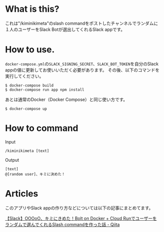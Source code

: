 # What is this?
これは"/kiminikimeta"のslash commandをポストしたチャンネルでランダムに１人のユーザーをSlack Botが選出してくれるSlack appです。

# How to use.
`docker-compose.yml`の`SLACK_SIGNING_SECRET`、`SLACK_BOT_TOKEN`を自分のSlack appの値に更新してお使いいただく必要があります。
その後、以下のコマンドを実行してください。

```
$ docker-compose build
$ docker-compose run app npm install
```

あとは通常のDocker（Docker Compose）と同じ使い方です。

```
$ docker-compose up
```

# How to command
Input

```
/kiminikimeta [text]
```

Output

```
[text]
@[random user]、キミに決めた！
```

# Articles
このアプリやSlack appの作り方などについては以下の記事にまとめてます。

[【Slack】OOOoO、キミにきめた！Bolt on Docker + Cloud Runでユーザーをランダムで選んでくれるSlash commandを作った話 - Qiita](https://qiita.com/at-946/items/e70cac96c03f911454ab)
